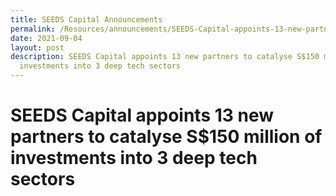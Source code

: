 ```yaml
---
title: SEEDS Capital Announcements
permalink: /Resources/announcements/SEEDS-Capital-appoints-13-new-partners
date: 2021-09-04
layout: post
description: SEEDS Capital appoints 13 new partners to catalyse S$150 million of
  investments into 3 deep tech sectors
---
```

# SEEDS Capital appoints 13 new partners to catalyse S$150 million of investments into 3 deep tech sectors
# 
